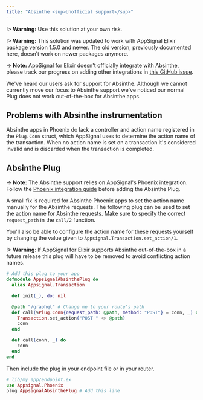 ```yaml
---
title: "Absinthe <sup>Unofficial support</sup>"
---
```


!> **Warning:** Use this solution at your own risk.

!> **Warning:** This solution was updated to work with AppSignal Elixir package version 1.5.0 and newer. The old version, previously documented here, doesn't work on newer packages anymore.

-> **Note:** AppSignal for Elixir doesn't officially integrate with Absinthe, please track our progress on adding other integrations in [this GitHub issue](https://github.com/appsignal/appsignal-elixir/issues/176).

We've heard our users ask for support for Absinthe. Although we cannot currently move our focus to Absinthe support we've noticed our normal Plug does not work out-of-the-box for Absinthe apps.

## Problems with Absinthe instrumentation

Absinthe apps in Phoenix do lack a controller and action name registered in the `Plug.Conn` struct, which AppSignal uses to determine the action name of the transaction. When no action name is set on a transaction it's considered invalid and is discarded when the transaction is completed.

## Absinthe Plug

-> **Note:** The Absinthe support relies on AppSignal's Phoenix integration. Follow the [Phoenix integration guide](/elixir/integrations/phoenix.html) before adding the Absinthe Plug.

A small fix is required for Absinthe Phoenix apps to set the action name manually for the Absinthe requests. The following plug can be used to set the action name for Absinthe requests. Make sure to specify the correct `request_path` in the `call/2` function.

You'll also be able to configure the action name for these requests yourself by changing the value given to `Appsignal.Transaction.set_action/1`.

!> **Warning**: If AppSignal for Elixir supports Absinthe out-of-the-box in a future release this plug will have to be removed to avoid conflicting action names.

```elixir
# Add this plug to your app
defmodule AppsignalAbsinthePlug do
  alias Appsignal.Transaction

  def init(_), do: nil

  @path "/graphql" # Change me to your route's path
  def call(%Plug.Conn{request_path: @path, method: "POST"} = conn, _) do
    Transaction.set_action("POST " <> @path)
    conn
  end

  def call(conn, _) do
    conn
  end
end
```

Then include the plug in your endpoint file or in your router.

```elixir
# lib/my_app/endpoint.ex
use Appsignal.Phoenix
plug AppsignalAbsinthePlug # Add this line
```
